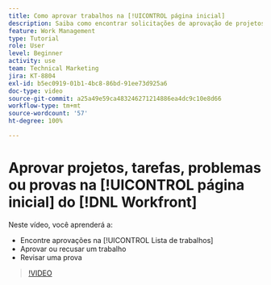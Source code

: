 ```yaml
---
title: Como aprovar trabalhos na [!UICONTROL página inicial]
description: Saiba como encontrar solicitações de aprovação de projetos, tarefas, problemas e provas na [!UICONTROL Lista de trabalhos], depois aprove ou recuse o trabalho no  [!DNL  Workfront].
feature: Work Management
type: Tutorial
role: User
level: Beginner
activity: use
team: Technical Marketing
jira: KT-8804
exl-id: b5ec0919-01b1-4bc8-86bd-91ee73d925a6
doc-type: video
source-git-commit: a25a49e59ca483246271214886ea4dc9c10e8d66
workflow-type: tm+mt
source-wordcount: '57'
ht-degree: 100%

---
```


# Aprovar projetos, tarefas, problemas ou provas na [!UICONTROL página inicial] do [!DNL Workfront]

Neste vídeo, você aprenderá a:

* Encontre aprovações na [!UICONTROL Lista de trabalhos]
* Aprovar ou recusar um trabalho
* Revisar uma prova

>[!VIDEO](https://video.tv.adobe.com/v/335105/?quality=12&learn=on)

<!---
learn more URLs
--->
